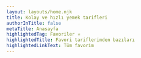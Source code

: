 ```yaml
---
layout: layouts/home.njk
title: Kolay ve hızlı yemek tarifleri
authorInTitle: false
metaTitle: Anasayfa
highlightedTag: Favoriler ⭐
highlightedTitle: Favori tariflerimden bazıları
highlightedLinkText: Tüm favorim
---
```

